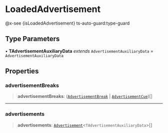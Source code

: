 # LoadedAdvertisement<TAdvertisementAuxiliaryData>

@x-see {isLoadedAdvertisement} ts-auto-guard:type-guard

## Type Parameters

• **TAdvertisementAuxiliaryData** *extends* `AdvertisementAuxiliaryData` = `AdvertisementAuxiliaryData`

## Properties

### advertisementBreaks

> **advertisementBreaks**: ([`AdvertisementBreak`](reference/interfaces/AdvertisementBreak.md) | [`AdvertisementCue`](AdvertisementCue.md))[]

***

### advertisements

> **advertisements**: [`Advertisement`](reference/interfaces/Advertisement.md)<`TAdvertisementAuxiliaryData`>[]
